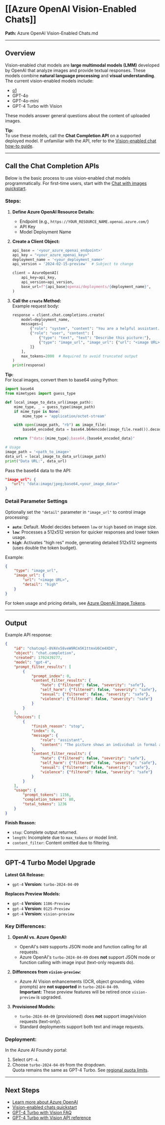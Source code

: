 # [[Azure OpenAI Vision-Enabled Chats]]

**Path:** Azure OpenAI Vision-Enabled Chats.md

---

## Overview
Vision-enabled chat models are **large multimodal models (LMM)** developed by OpenAI that analyze images and provide textual responses. These models combine **natural language processing** and **visual understanding**. The current vision-enabled models include:  
- [o1](https://learn.microsoft.com/en-us/azure/ai-services/openai/how-to/reasoning)  
- GPT-4o  
- GPT-4o-mini  
- GPT-4 Turbo with Vision  

These models answer general questions about the content of uploaded images.

**Tip:**  
To use these models, call the **Chat Completion API** on a supported deployed model. If unfamiliar with the API, refer to the [Vision-enabled chat how-to guide](https://learn.microsoft.com/en-us/azure/ai-services/openai/how-to/chatgpt?tabs=python&pivots=programming-language-chat-completions).

---

## Call the Chat Completion APIs

Below is the basic process to use vision-enabled chat models programmatically. For first-time users, start with the [Chat with images quickstart](https://learn.microsoft.com/en-us/azure/ai-services/openai/gpt-v-quickstart).

### **Steps:**
1. **Define Azure OpenAI Resource Details:**  
   - Endpoint (e.g., `https://YOUR_RESOURCE_NAME.openai.azure.com/`)  
   - API Key  
   - Model Deployment Name  

2. **Create a Client Object:**  
   ```python
   api_base = '<your_azure_openai_endpoint>'  
   api_key = "<your_azure_openai_key>"  
   deployment_name = '<your_deployment_name>'  
   api_version = '2024-02-15-preview'  # Subject to change  

   client = AzureOpenAI(
       api_key=api_key,  
       api_version=api_version,
       base_url=f"{api_base}openai/deployments/{deployment_name}",
   )
   ```

3. **Call the `create` Method:**  
   Example request body:  
   ```python
   response = client.chat.completions.create(
       model=deployment_name,
       messages=[
           {"role": "system", "content": "You are a helpful assistant."},
           {"role": "user", "content": [
               {"type": "text", "text": "Describe this picture:"},
               {"type": "image_url", "image_url": {"url": "<image URL>"}}
           ]}
       ],
       max_tokens=2000  # Required to avoid truncated output
   )
   print(response)
   ```

**Tip:**  
For local images, convert them to base64 using Python:  
```python
import base64
from mimetypes import guess_type

def local_image_to_data_url(image_path):
    mime_type, _ = guess_type(image_path)
    if mime_type is None:
        mime_type = 'application/octet-stream'

    with open(image_path, "rb") as image_file:
        base64_encoded_data = base64.b64encode(image_file.read()).decode('utf-8')

    return f"data:{mime_type};base64,{base64_encoded_data}"

# Usage
image_path = '<path_to_image>'
data_url = local_image_to_data_url(image_path)
print("Data URL:", data_url)
```

Pass the base64 data to the API:  
```json
"image_url": {
   "url": "data:image/jpeg;base64,<your_image_data>"
}
```

### **Detail Parameter Settings**
Optionally set the `"detail"` parameter in `"image_url"` to control image processing:  
- **`auto`**: Default. Model decides between `low` or `high` based on image size.  
- **`low`**: Processes a 512x512 version for quicker responses and lower token usage.  
- **`high`**: Activates "high res" mode, generating detailed 512x512 segments (uses double the token budget).  

Example:  
```json
{
    "type": "image_url",
    "image_url": {
        "url": "<image URL>",
        "detail": "high"
    }
}
```

For token usage and pricing details, see [Azure OpenAI Image Tokens](https://learn.microsoft.com/en-us/azure/ai-services/openai/overview#image-tokens).

---

## Output
Example API response:  
```json
{
    "id": "chatcmpl-8VAVx58veW9RCm5K1ttmxU6Cm4XDX",
    "object": "chat.completion",
    "created": 1702439277,
    "model": "gpt-4",
    "prompt_filter_results": [
        {
            "prompt_index": 0,
            "content_filter_results": {
                "hate": {"filtered": false, "severity": "safe"},
                "self_harm": {"filtered": false, "severity": "safe"},
                "sexual": {"filtered": false, "severity": "safe"},
                "violence": {"filtered": false, "severity": "safe"}
            }
        }
    ],
    "choices": [
        {
            "finish_reason": "stop",
            "index": 0,
            "message": {
                "role": "assistant",
                "content": "The picture shows an individual in formal attire...truncated for brevity."
            },
            "content_filter_results": {
                "hate": {"filtered": false, "severity": "safe"},
                "self_harm": {"filtered": false, "severity": "safe"},
                "sexual": {"filtered": false, "severity": "safe"},
                "violence": {"filtered": false, "severity": "safe"}
            }
        }
    ],
    "usage": {
        "prompt_tokens": 1156,
        "completion_tokens": 80,
        "total_tokens": 1236
    }
}
```

**Finish Reason:**  
- `stop`: Complete output returned.  
- `length`: Incomplete due to `max_tokens` or model limit.  
- `content_filter`: Content omitted due to filtering.

---

## GPT-4 Turbo Model Upgrade
**Latest GA Release:**  
- `gpt-4` **Version:** `turbo-2024-04-09`  

**Replaces Preview Models:**  
- `gpt-4` **Version:** `1106-Preview`  
- `gpt-4` **Version:** `0125-Preview`  
- `gpt-4` **Version:** `vision-preview`  

### Key Differences:
1. **OpenAI vs. Azure OpenAI:**  
   - OpenAI's `0409` supports JSON mode and function calling for all requests.  
   - Azure OpenAI's `turbo-2024-04-09` does **not** support JSON mode or function calling with image input (text-only requests do).  

2. **Differences from `vision-preview`:**  
   - Azure AI Vision enhancements (OCR, object grounding, video prompts) are **not supported** in `turbo-2024-04-09`.  
   **Important:** These preview features will be retired once `vision-preview` is upgraded.  

3. **Provisioned Models:**  
   - `turbo-2024-04-09` (provisioned) does **not** support image/vision requests (text-only).  
   - Standard deployments support both text and image requests.  

### Deployment:  
In the Azure AI Foundry portal:  
1. Select `GPT-4`.  
2. Choose `turbo-2024-04-09` from the dropdown.  
Quota remains the same as GPT-4 Turbo. See [regional quota limits](https://learn.microsoft.com/en-us/azure/ai-services/openai/quotas-limits).

---

## Next Steps
- [Learn more about Azure OpenAI](https://learn.microsoft.com/en-us/azure/ai-services/openai/overview)  
- [Vision-enabled chats quickstart](https://learn.microsoft.com/en-us/azure/ai-services/openai/gpt-v-quickstart)  
- [GPT-4 Turbo with Vision FAQ](https://learn.microsoft.com/en-us/azure/ai-services/openai/faq#gpt-4-turbo-with-vision)  
- [GPT-4 Turbo with Vision API reference](https://aka.ms/gpt-v-api-ref)